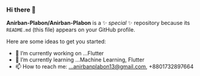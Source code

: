 ### Hi there 👋


**Anirban-Plabon/Anirban-Plabon** is a ✨ _special_ ✨ repository because its `README.md` (this file) appears on your GitHub profile.

Here are some ideas to get you started:

- 🔭 I’m currently working on ...Flutter
- 🌱 I’m currently learning ...Machine Learning, Flutter
- 📫 How to reach me: ...anirbanplabon13@gmail.com, +8801732897664

